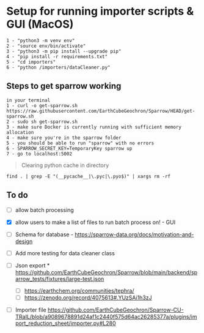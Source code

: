 # Setup for running importer scripts & GUI (MacOS)
```
1 - "python3 -m venv env"
2 - "source env/bin/activate"
3 - "python3 -m pip install --upgrade pip"
4 - "pip install -r requirements.txt" 
5 - "cd importers"
6 - "python /importers/dataCleaner.py"
```

## Steps to get sparrow working
```
in your terminal
1 - curl -o get-sparrow.sh https://raw.githubusercontent.com/EarthCubeGeochron/Sparrow/HEAD/get-sparrow.sh
2 - sudo sh get-sparrow.sh
3 - make sure Docker is currently running with sufficient memory allocation
4 - make sure you're in the sparrow folder
5 - you should be able to run "sparrow" with no errors
6 - SPARROW_SECRET_KEY=TemporaryKey sparrow up
7 - go to localhost:5002
```

> Clearing python cache in directory
```
find . | grep -E "(__pycache__|\.pyc|\.pyo$)" | xargs rm -rf
```

## To do
- [ ] allow batch processing 
- [x] allow users to make a list of files to run batch process on! - GUI
- [ ] Schema for database  - https://sparrow-data.org/docs/motivation-and-design
- [ ] Add more testing for data cleaner class
- [ ] Json export * https://github.com/EarthCubeGeochron/Sparrow/blob/main/backend/sparrow_tests/fixtures/large-test.json
  - [ ] https://earthchem.org/communities/tephra/
  - [ ] https://zenodo.org/record/4075613#.YUzSAi1h3zJ
- [ ] Importer file https://github.com/EarthCubeGeochron/Sparrow-CU-TRaIL/blob/a9089678891d24af1c2440f575d64ac26285377a/plugins/import_reduction_sheet/importer.py#L280



